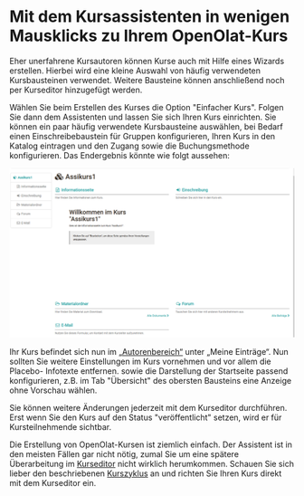 # Mit dem Kursassistenten in wenigen Mausklicks zu Ihrem OpenOlat-Kurs

Eher unerfahrene Kursautoren können Kurse auch mit Hilfe eines Wizards
erstellen. Hierbei wird eine kleine Auswahl von häufig verwendeten
Kursbausteinen verwendet. Weitere Bausteine können anschließend noch per
Kurseditor hinzugefügt werden.

Wählen Sie beim Erstellen des Kurses die Option "Einfacher Kurs". Folgen Sie
dann dem Assistenten und lassen Sie sich Ihren Kurs einrichten. Sie können ein
paar häufig verwendete Kursbausteine auswählen, bei Bedarf einen
Einschreibebaustein für Gruppen konfigurieren, Ihren Kurs in den Katalog
eintragen und den Zugang sowie die Buchungsmethode konfigurieren.  Das
Endergebnis könnte wie folgt aussehen:

![](assets/Assi_Ergebnis.png)

Ihr Kurs befindet sich nun im [„Autorenbereich“](../authoring/index.de.md) unter „Meine Einträge“. Nun
sollten Sie weitere Einstellungen im Kurs vornehmen und vor allem die Placebo-
Infotexte entfernen. sowie die Darstellung der Startseite passend
konfigurieren, z.B. im Tab "Übersicht" des obersten Bausteins eine Anzeige
ohne Vorschau wählen.

Sie können weitere Änderungen jederzeit mit dem Kurseditor durchführen. Erst
wenn Sie den Kurs auf den Status "veröffentlicht" setzen, wird er für
Kursteilnehmende sichtbar.

Die Erstellung von OpenOlat-Kursen ist ziemlich einfach. Der Assistent ist in
den meisten Fällen gar nicht nötig, zumal Sie um eine spätere Überarbeitung im
[Kurseditor](General_Configuration_of_Course_Elements.de.md) nicht wirklich
herumkommen. Schauen Sie sich lieber den beschriebenen
[Kurszyklus](General_Information.de.md) an und richten Sie Ihren Kurs direkt mit dem
Kurseditor ein.
